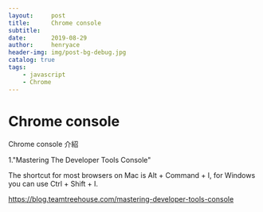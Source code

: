 ```yaml
---
layout:     post
title:      Chrome console
subtitle:   
date:       2019-08-29
author:     henryace
header-img: img/post-bg-debug.jpg
catalog: true
tags:
    - javascript
    - Chrome
---
```

# Chrome console

Chrome console 介紹

1."Mastering The Developer Tools Console"<br>

The shortcut for most browsers on Mac is Alt + Command + I, for Windows you can use Ctrl + Shift + I.<br>

<https://blog.teamtreehouse.com/mastering-developer-tools-console><br>

